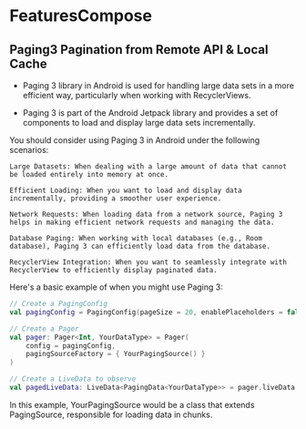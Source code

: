 # FeaturesCompose

## Paging3 Pagination from Remote API & Local Cache

- Paging 3 library in Android is used for handling large data sets in a more efficient way,
particularly when working with RecyclerViews.

- Paging 3 is part of the Android Jetpack library and provides a set of components to load and display
large data sets incrementally.

You should consider using Paging 3 in Android under the following scenarios:

    Large Datasets: When dealing with a large amount of data that cannot be loaded entirely into memory at once.

    Efficient Loading: When you want to load and display data incrementally, providing a smoother user experience.

    Network Requests: When loading data from a network source, Paging 3 helps in making efficient network requests and managing the data.

    Database Paging: When working with local databases (e.g., Room database), Paging 3 can efficiently load data from the database.

    RecyclerView Integration: When you want to seamlessly integrate with RecyclerView to efficiently display paginated data.

Here's a basic example of when you might use Paging 3:

```kotlin
// Create a PagingConfig
val pagingConfig = PagingConfig(pageSize = 20, enablePlaceholders = false)

// Create a Pager
val pager: Pager<Int, YourDataType> = Pager(
    config = pagingConfig,
    pagingSourceFactory = { YourPagingSource() }
)

// Create a LiveData to observe
val pagedLiveData: LiveData<PagingData<YourDataType>> = pager.liveData

```
In this example, YourPagingSource would be a class that extends PagingSource, responsible for loading data in chunks.
